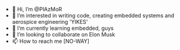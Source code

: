 - 👋 Hi, I’m @PlAzMoR
- 👀 I’m interested in writing code, creating embedded systems and aerospice engineering 'YIKES'
- 🌱 I’m currently learning embedded, guys
- 💞️ I’m looking to collaborate on Elon Musk
- 📫 How to reach me [NO-WAY]

<!---
PlAzMoR/PlAzMoR is a ✨ special ✨ repository because its `README.md` (this file) appears on your GitHub profile.
You can click the Preview link to take a look at your changes.
--->
